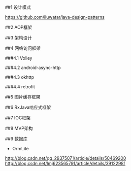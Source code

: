 ##1 设计模式

https://github.com/iluwatar/java-design-patterns

##2 AOP框架

##3 架构设计

##4 网络访问框架

###4.1 Volley

###4.2 android-async-http

###4.3 okhttp

###4.4 retrofit

##5 图片缓存框架

##6 RxJava响应式框架

##7 IOC框架

##8 MVP架构

##9 数据库

- OrmLite
 
http://blog.csdn.net/qq_29375071/article/details/50469200
http://blog.csdn.net/lmj623565791/article/details/39122981

